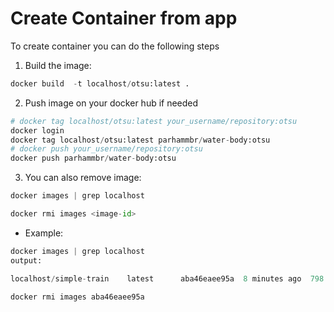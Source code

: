 # Create Container from app

To create container you can do the following steps

1) Build the image:

```python
docker build  -t localhost/otsu:latest .
```
2) Push image on your docker hub if needed
```python
# docker tag localhost/otsu:latest your_username/repository:otsu
docker login
docker tag localhost/otsu:latest parhammbr/water-body:otsu
# docker push your_username/repository:otsu
docker push parhammbr/water-body:otsu

```

3) You can also remove image:
```python 
docker images | grep localhost

docker rmi images <image-id>
```
- Example:
```python 
docker images | grep localhost
output:

localhost/simple-train    latest      aba46eaee95a  8 minutes ago  798 MB

docker rmi images aba46eaee95a
```
